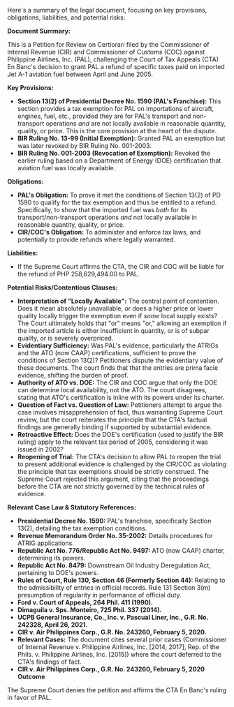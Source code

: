 Here's a summary of the legal document, focusing on key provisions, obligations, liabilities, and potential risks:

**Document Summary:**

This is a Petition for Review on Certiorari filed by the Commissioner of Internal Revenue (CIR) and Commissioner of Customs (COC) against Philippine Airlines, Inc. (PAL), challenging the Court of Tax Appeals (CTA) En Banc's decision to grant PAL a refund of specific taxes paid on imported Jet A-1 aviation fuel between April and June 2005.

**Key Provisions:**

*   **Section 13(2) of Presidential Decree No. 1590 (PAL's Franchise):** This section provides a tax exemption for PAL on importations of aircraft, engines, fuel, etc., provided they are for PAL's transport and non-transport operations *and* are not locally available in reasonable quantity, quality, or price. This is the core provision at the heart of the dispute.
*   **BIR Ruling No. 13-99 (Initial Exemption):** Granted PAL an exemption but was later revoked by BIR Ruling No. 001-2003.
*   **BIR Ruling No. 001-2003 (Revocation of Exemption):** Revoked the earlier ruling based on a Department of Energy (DOE) certification that aviation fuel was locally available.

**Obligations:**

*   **PAL's Obligation:** To prove it met the conditions of Section 13(2) of PD 1590 to qualify for the tax exemption and thus be entitled to a refund. Specifically, to show that the imported fuel was *both* for its transport/non-transport operations *and* not locally available in reasonable quantity, quality, or price.
*   **CIR/COC's Obligation:** To administer and enforce tax laws, and potentially to provide refunds where legally warranted.

**Liabilities:**

*   If the Supreme Court affirms the CTA, the CIR and COC will be liable for the refund of PHP 258,629,494.00 to PAL.

**Potential Risks/Contentious Clauses:**

*   **Interpretation of "Locally Available":** The central point of contention. Does it mean absolutely unavailable, or does a higher price or lower quality locally trigger the exemption even if *some* local supply exists? The Court ultimately holds that "or" means "or," allowing an exemption if the imported article is either insufficient in quantity, or is of subpar quality, or is severely overpriced.
*   **Evidentiary Sufficiency:** Was PAL's evidence, particularly the ATRIGs and the ATO (now CAAP) certifications, sufficient to prove the conditions of Section 13(2)? Petitioners dispute the evidentiary value of these documents. The court finds that that the entries are prima facie evidence, shifting the burden of proof.
*   **Authority of ATO vs. DOE:** The CIR and COC argue that only the DOE can determine local availability, not the ATO. The court disagrees, stating that ATO's certification is inline with its powers under its charter.
*   **Question of Fact vs. Question of Law:** Petitioners attempt to argue the case involves misapprehension of fact, thus warranting Supreme Court review, but the court reiterates the principle that the CTA's factual findings are generally binding if supported by substantial evidence.
*   **Retroactive Effect:** Does the DOE's certification (used to justify the BIR ruling) apply to the relevant tax period of 2005, considering it was issued in 2002?
*   **Reopening of Trial:** The CTA's decision to allow PAL to reopen the trial to present additional evidence is challenged by the CIR/COC as violating the principle that tax exemptions should be strictly construed. The Supreme Court rejected this argument, citing that the proceedings before the CTA are not strictly governed by the technical rules of evidence.

**Relevant Case Law & Statutory References:**

*   **Presidential Decree No. 1590:** PAL's franchise, specifically Section 13(2), detailing the tax exemption conditions.
*   **Revenue Memorandum Order No. 35-2002:** Details procedures for ATRIG applications.
*   **Republic Act No. 776/Republic Act No. 9497:** ATO (now CAAP) charter, determining its powers.
*   **Republic Act No. 8479:** Downstream Oil Industry Deregulation Act, pertaining to DOE's powers.
*   **Rules of Court, Rule 130, Section 46 (Formerly Section 44):**  Relating to the admissibility of entries in official records. Rule 131 Section 3(m) presumption of regularity in performance of official duty.
*   **Ford v. Court of Appeals, 264 Phil. 411 (1990).**
*   **Dimaguila v. Sps. Monteiro, 725 Phil. 337 (2014).**
*   **UCPB General Insurance, Co., Inc. v. Pascual Liner, Inc., G.R. No. 242328, April 26, 2021.**
*   **CIR v. Air Philippines Corp., G.R. No. 243260, February 5, 2020.**
*   **Relevant Cases:** The document cites several prior cases (Commissioner of Internal Revenue v. Philippine Airlines, Inc. [2014, 2017], Rep. of the Phils. v. Philippine Airlines, Inc. [2015]) where the court deferred to the CTA's findings of fact.
* **CIR v. Air Philippines Corp., G.R. No. 243260, February 5, 2020**
**Outcome**

The Supreme Court denies the petition and affirms the CTA En Banc's ruling in favor of PAL.
